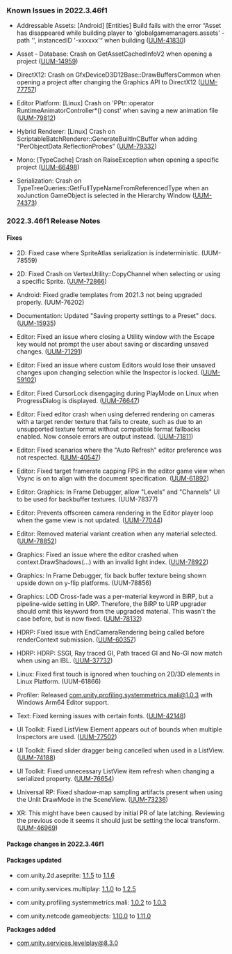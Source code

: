 ### Known Issues in 2022.3.46f1

- Addressable Assets: [Android] [Entities] Build fails with the error “Asset has disappeared while building player to 'globalgamemanagers.assets' - path '', instancedID '-xxxxxx'“ when building
    ([UUM-41830](https://issuetracker.unity3d.com/issues/android-entities-build-fails-with-the-error-asset-has-disappeared-while-building-player-to-globalgamemanagers-dot-assets-path-instancedid-xxxxxx-when-building))

- Asset - Database: Crash on GetAssetCachedInfoV2 when opening a project
    ([UUM-14959](https://issuetracker.unity3d.com/issues/crash-on-getassetcachedinfov2-when-opening-a-project))

- DirectX12: Crash on GfxDeviceD3D12Base::DrawBuffersCommon when opening a project after changing the Graphics API to DirectX12
    ([UUM-77757](https://issuetracker.unity3d.com/issues/crash-on-gfxdeviced3d12base-drawbufferscommon-when-opening-a-project-after-changing-the-graphics-api-to-directx12))

- Editor Platform: [Linux] Crash on 'PPtr<RuntimeAnimatorController>::operator RuntimeAnimatorController*() const' when saving a new animation file
    ([UUM-79812](https://issuetracker.unity3d.com/issues/linux-crash-on-pptr-operator-runtimeanimatorcontroller-star-const-when-saving-a-new-animation-file))

- Hybrid Renderer: [Linux] Crash on ScriptableBatchRenderer::GenerateBuiltInCBuffer when adding "PerObjectData.ReflectionProbes"
    ([UUM-79332](https://issuetracker.unity3d.com/issues/linux-crash-on-scriptablebatchrenderer-generatebuiltincbuffer-when-adding-perobjectdata-dot-reflectionprobes))

- Mono: [TypeCache] Crash on RaiseException when opening a specific project
    ([UUM-66498](https://issuetracker.unity3d.com/issues/crash-on-raiseexception-when-opening-a-specific-project))

- Serialization: Crash on TypeTreeQueries::GetFullTypeNameFromReferencedType when an xoJunction GameObject is selected in the Hierarchy Window
    ([UUM-74373](https://issuetracker.unity3d.com/issues/crash-on-typetreequeries-getfulltypenamefromreferencedtype-when-an-xojunction-gameobject-is-selected-in-the-hierarchy-window))



### 2022.3.46f1 Release Notes

#### Fixes

- 2D: Fixed case where SpriteAtlas serialization is indeterministic.
    (UUM-78559)

- 2D: Fixed Crash on VertexUtility::CopyChannel when selecting or using a specific Sprite.
    ([UUM-72866](https://issuetracker.unity3d.com/issues/crash-on-vertexutility-copychannel-when-selecting-or-using-a-specific-sprite))

- Android: Fixed gradle templates from 2021.3 not being upgraded properly.
    (UUM-76202)

- Documentation: Updated "Saving property settings to a Preset" docs.
    ([UUM-15935](https://issuetracker.unity3d.com/issues/presets-documentation-is-out-of-date-for-2022-dot-1-2022-dot-2-and-2023-dot-1-streams))

- Editor: Fixed an issue where closing a Utility window with the Escape key would not prompt the user about saving or discarding unsaved changes.
    ([UUM-71291](https://issuetracker.unity3d.com/issues/pop-up-to-save-unsaved-changes-does-not-appear-when-closing-a-custom-editor-window-using-esc-key))

- Editor: Fixed an issue where custom Editors would lose their unsaved changes upon changing selection while the Inspector is locked.
    ([UUM-59102](https://issuetracker.unity3d.com/issues/custom-inspector-created-with-uitoolkit-doesnt-prompt-the-user-to-save-changes-when-it-is-locked))

- Editor: Fixed CursorLock disengaging during PlayMode on Linux when ProgressDialog is displayed.
    ([UUM-76647](https://issuetracker.unity3d.com/issues/linux-mouse-cursor-gets-unlocked-while-in-play-mode))

- Editor: Fixed editor crash when using deferred rendering on cameras with a target render texture that fails to create, such as due to an unsupported texture format without compatible format fallbacks enabled. Now console errors are output instead.
    ([UUM-71811](https://issuetracker.unity3d.com/issues/crash-on-rendertexture-create-when-opening-a-specific-project))

- Editor: Fixed scenarios where the "Auto Refresh" editor preference was not respected.
    ([UUM-40547](https://issuetracker.unity3d.com/issues/auto-refresh-is-still-active-when-its-set-to-to-disable-in-the-preferences))

- Editor: Fixed target framerate capping FPS in the editor game view when Vsync is on to align with the document specification.
    ([UUM-61892](https://issuetracker.unity3d.com/issues/frame-rate-is-higher-than-expected-in-play-mode-when-target-frame-rate-is-set-with-application-dot-targetframerate))

- Editor: Graphics: In Frame Debugger, allow "Levels" and "Channels" UI to be used for backbuffer textures.
    (UUM-78377)

- Editor: Prevents offscreen camera rendering in the Editor player loop when the game view is not updated.
    ([UUM-77044](https://issuetracker.unity3d.com/issues/incorrect-and-unstable-count-of-tris-and-verts-when-camera-target-texture-field-is-set-to-any-rendertexture))

- Editor: Removed material variant creation when any material selected.
    ([UUM-78852](https://issuetracker.unity3d.com/issues/a-material-variant-is-generated-instead-of-a-material-when-executing-create-material-from-the-context-menu))

- Graphics: Fixed an issue where the editor crashed when context.DrawShadows\(...\) with an invalid light index.
    ([UUM-78922](https://issuetracker.unity3d.com/issues/crash-on-cullingresults-custom-computedirectionalshadowmatricesandcullingprimitives-injected-when-disabling-the-directional-light-gameobject))

- Graphics: In Frame Debugger, fix back buffer texture being shown upside down on y-flip platforms.
    (UUM-78856)

- Graphics: LOD Cross-fade was a per-material keyword in BiRP, but a pipeline-wide setting in URP. Therefore, the BiRP to URP upgrader should omit this keyword from the upgraded material. This wasn't the case before, but is now fixed.
    ([UUM-78132](https://issuetracker.unity3d.com/issues/specific-materials-are-rendered-incorrectly-when-using-the-render-pipeline-converter))

- HDRP: Fixed issue with EndCameraRendering being called before renderContext submission.
    ([UUM-60357](https://issuetracker.unity3d.com/issues/shader-dot-setglobalcolor-does-not-respect-renderpipelinemanager-dot-begincamerarendering-slash-endcamerarendering-when-using-hdrp))

- HDRP: HDRP: SSGI, Ray traced GI, Path traced GI and No-GI now match when using an IBL.
    ([UUM-37732](https://issuetracker.unity3d.com/issues/ssgi-ray-traced-gi-path-traced-gi-and-no-gi-doesnt-match-when-using-an-ibl))

- Linux: Fixed first touch is ignored when touching on 2D/3D elements in Linux Platform.
    (UUM-61866)

- Profiler: Released com.unity.profiling.systemmetrics.mali@1.0.3 with Windows Arm64 Editor support.

- Text: Fixed kerning issues with certain fonts.
    ([UUM-42148](https://issuetracker.unity3d.com/issues/android-fontassets-created-with-tmp-fontasset-dot-createfontasset-does-not-render-correctly-when-built))

- UI Toolkit: Fixed ListView Element appears out of bounds when multiple Inspectors are used.
    ([UUM-77502](https://issuetracker.unity3d.com/issues/listview-element-appears-out-of-bounds-when-multiple-inspectors-are-used))

- UI Toolkit: Fixed slider dragger being cancelled when used in a ListView.
    ([UUM-74188](https://issuetracker.unity3d.com/issues/range-slider-mouse-dragging-in-the-inspector-breaks-when-a-listview-with-custom-binditem-is-added))

- UI Toolkit: Fixed unnecessary ListView item refresh when changing a serialized property.
    ([UUM-76654](https://issuetracker.unity3d.com/issues/nullreferenceexception-is-thrown-when-modifying-list-elements-in-custom-inspector-with-listview-and-generic-serializedproperty))

- Universal RP: Fixed shadow-map sampling artifacts present when using the Unlit DrawMode in the SceneView.
    ([UUM-73236](https://issuetracker.unity3d.com/issues/shadow-artifact-is-cast-onto-gameobjects-in-the-scene-view-when-the-scene-view-lighting-is-disabled))

- XR: This might have been caused by initial PR of late latching. Reviewing the previous code it seems it should just be setting the local transform.
    ([UUM-46969](https://issuetracker.unity3d.com/issues/player-crashes-when-run-on-the-hololens-2-when-using-the-built-in-renderer-and-dx12))




#### Package changes in 2022.3.46f1

#### Packages updated

- com.unity.2d.aseprite: [1.1.5](https://docs.unity3d.com/Packages/com.unity.2d.aseprite@1.1//changelog/CHANGELOG.html) to [1.1.6](https://docs.unity3d.com/Packages/com.unity.2d.aseprite@1.1//changelog/CHANGELOG.html)

- com.unity.services.multiplay: [1.1.0](https://docs.unity3d.com/Packages/com.unity.services.multiplay@1.1//changelog/CHANGELOG.html) to [1.2.5](https://docs.unity3d.com/Packages/com.unity.services.multiplay@1.2//changelog/CHANGELOG.html)

- com.unity.profiling.systemmetrics.mali: [1.0.2](https://docs.unity3d.com/Packages/com.unity.profiling.systemmetrics.mali@1.0//changelog/CHANGELOG.html) to [1.0.3](https://docs.unity3d.com/Packages/com.unity.profiling.systemmetrics.mali@1.0//changelog/CHANGELOG.html)

- com.unity.netcode.gameobjects: [1.10.0](https://docs.unity3d.com/Packages/com.unity.netcode.gameobjects@1.10//changelog/CHANGELOG.html) to [1.11.0](https://docs.unity3d.com/Packages/com.unity.netcode.gameobjects@1.11//changelog/CHANGELOG.html)

**Packages added**

- [com.unity.services.levelplay@8.3.0](https://docs.unity3d.com/Packages/com.unity.services.levelplay@8.3//changelog/CHANGELOG.html)